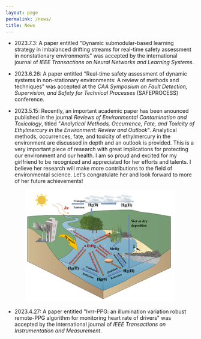 ```yaml
---
layout: page
permalink: /news/
title: News
---
```



- 2023.7.3: A paper entitled "Dynamic submodular-based learning strategy in imbalanced drifting streams for real-time safety assessment in nonstationary environments" was accepted by the international journal of *IEEE Transactions on Neural Networks and Learning Systems*.

- 2023.6.26: A paper entitled "Real-time safety assessment of dynamic systems in non-stationary environments: A review of methods and techniques" was accepted at the *CAA Symposium on Fault Detection, Supervision, and Safety for Technical Processes* (SAFEPROCESS) conference.

- 2023.5.15: Recently, an important academic paper has been anounced published in the journal *Reviews of Environmental Contamination and Toxicology*, titled "*Analytical Methods, Occurrence, Fate, and Toxicity of Ethylmercury in the Environment: Review and Outlook*". Analytical methods, occurrences, fate, and toxicity of ethylmercury in the environment are discussed in depth and an outlook is provided. 
This is a very important piece of research with great implications for protecting our environment and our health. I am so proud and excited for my girlfriend to be recognized and appreciated for her efforts and talents. I believe her research will make more contributions to the field of environmental science. Let's congratulate her and look forward to more of her future achievements!
<div align="center">
    <img src="https://github.com/Samlzy/pics/raw/Samlzy-patch-1/News1.png" width="400" height="300">
</div> 

- 2023.4.27: A paper entitled "Ivrr-PPG: an illumination variation robust remote-PPG algorithm for monitoring heart rate of drivers" was accepted by the international journal of *IEEE Transactions on Instrumentation and Measurement*.

